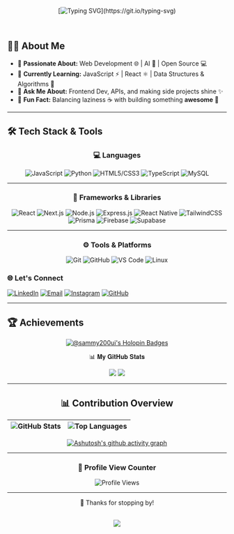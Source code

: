 <div align="center">

[![Typing SVG](https://readme-typing-svg.demolab.com?font=JetBrains+Mono&size=20&duration=3000&pause=1000&color=00FF41&width=600&lines=Hello%2C+I'm+Sameer.;Welcome+to+my+Workspace.;Exploring+code%2C+design%2C+and+ideas...;Let's+build+something+amazing!)](https://git.io/typing-svg)

<br/>

</div>

## 🧑‍💻 About Me


- 🔭 **Passionate About:** Web Development 🌐 | AI 🤖 | Open Source 💻  
- 🌱 **Currently Learning:** JavaScript ⚡ | React ⚛️ | Data Structures & Algorithms 📘  
- 💬 **Ask Me About:** Frontend Dev, APIs, and making side projects shine ✨  
- 🎯 **Fun Fact:** Balancing laziness ☕ with building something **awesome** 🚀  

---

## 🛠️ Tech Stack & Tools  

<div align="center">

### 💻 Languages  
![JavaScript](https://img.shields.io/badge/JavaScript-0D1117?style=for-the-badge&logo=javascript&logoColor=F7DF1E)
![Python](https://img.shields.io/badge/Python-0D1117?style=for-the-badge&logo=python&logoColor=3776AB)
![HTML5/CSS3](https://img.shields.io/badge/HTML5%2FCSS3-0D1117?style=for-the-badge&logo=html5&logoColor=E34F26)
![TypeScript](https://img.shields.io/badge/TypeScript-0D1117?style=for-the-badge&logo=typescript&logoColor=3178C6)
![MySQL](https://img.shields.io/badge/MySQL-0D1117?style=for-the-badge&logo=mysql&logoColor=00A6FF)

---

### 🚀 Frameworks & Libraries  
![React](https://img.shields.io/badge/React-0D1117?style=for-the-badge&logo=react&logoColor=61DAFB)
![Next.js](https://img.shields.io/badge/Next.js-0D1117?style=for-the-badge&logo=nextdotjs&logoColor=FFFFFF)
![Node.js](https://img.shields.io/badge/Node.js-0D1117?style=for-the-badge&logo=node.js&logoColor=6DA55F)
![Express.js](https://img.shields.io/badge/Express.js-0D1117?style=for-the-badge&logo=express&logoColor=61DAFB)
![React Native](https://img.shields.io/badge/React%20Native-0D1117?style=for-the-badge&logo=react&logoColor=61DAFB)
![TailwindCSS](https://img.shields.io/badge/TailwindCSS-0D1117?style=for-the-badge&logo=tailwind-css&logoColor=38B2AC)
![Prisma](https://img.shields.io/badge/Prisma-0D1117?style=for-the-badge&logo=prisma&logoColor=FFFFFF)
![Firebase](https://img.shields.io/badge/Firebase-0D1117?style=for-the-badge&logo=firebase&logoColor=FFCA28)
![Supabase](https://img.shields.io/badge/Supabase-0D1117?style=for-the-badge&logo=supabase&logoColor=3ECF8E)

---

### ⚙️ Tools & Platforms  
![Git](https://img.shields.io/badge/Git-0D1117?style=for-the-badge&logo=git&logoColor=F05033)
![GitHub](https://img.shields.io/badge/GitHub-0D1117?style=for-the-badge&logo=github&logoColor=FFFFFF)
![VS Code](https://img.shields.io/badge/VS%20Code-0D1117?style=for-the-badge&logo=visual-studio-code&logoColor=0078D7)
![Linux](https://img.shields.io/badge/Linux-0D1117?style=for-the-badge&logo=linux&logoColor=FCC624)

</div>







### 🌐 Let's Connect  

[![LinkedIn](https://img.shields.io/badge/LinkedIn-0D1117?style=for-the-badge&logo=linkedin&logoColor=0A66C2)](https://www.linkedin.com/in/sameer-pawar-a545b0358/)
[![Email](https://img.shields.io/badge/Email-0D1117?style=for-the-badge&logo=gmail&logoColor=EA4335)](mailto:pawar96sameer@gmail.com)
[![Instagram](https://img.shields.io/badge/Instagram-0D1117?style=for-the-badge&logo=instagram&logoColor=E4405F)](https://www.instagram.com/the.samatrix)
[![GitHub](https://img.shields.io/badge/GitHub-0D1117?style=for-the-badge&logo=github&logoColor=FFFFFF)](https://github.com/sammy200-ui)

</div>

---

## 🏆 Achievements

<p align="center">
  <a href="https://holopin.io/@sammy200ui">
    <img src="https://holopin.me/sammy200ui" alt="@sammy200ui's Holopin Badges" />
  </a>
</p>

<div align="center">
 📊 𝐌𝐲 𝐆𝐢𝐭𝐇𝐮𝐛 𝐒𝐭𝐚𝐭𝐬

![](https://github-readme-stats.vercel.app/api?username=sammy200-ui&theme=gotham&hide_border=false&include_all_commits=true&count_private=true)
![](https://nirzak-streak-stats.vercel.app/?user=sammy200-ui&theme=gotham&hide_border=false)


---
</div>


<div align="center">


## 📊 Contribution Overview

| ![GitHub Stats](https://github-readme-stats.vercel.app/api?username=sammy200-ui&show_icons=true&theme=gotham&hide_border=true) | ![Top Languages](https://github-readme-stats.vercel.app/api/top-langs/?username=sammy200-ui&layout=compact&theme=gotham&hide_border=true) |
|:---:|:---:|


[![Ashutosh's github activity graph](https://github-readme-activity-graph.vercel.app/graph?username=sammy200-ui&bg_color=0c1014&color=2aa889&line=599cab&point=99d1ce&area=true&hide_border=true)](https://github.com/ashutosh00710/github-readme-activity-graph)



---

### 👀 Profile View Counter  

<div align="center">

![Profile Views](https://komarev.com/ghpvc/?username=sammy200-ui&label=PROFILE+VIEWS&color=0D1117&labelColor=0A66C2&style=for-the-badge)

</div>

---

<div align="center">

🎉 Thanks for stopping by! <br/> 

<br/>
<img src="https://forthebadge.com/images/badges/built-with-love.svg" />
</div>


